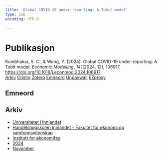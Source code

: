 ```yaml
---
title: 'Global COVID-19 under-reporting: A Tobit model'
type: pub
encoding: UTF-8

---
```

<h1>Publikasjon</h1>
<article id="csl-bib-container-NHS234G9" class="csl-bib-container">
  <div class="csl-bib-body"> <div class="csl-entry">Kumbhakar, S. C., &#38; Wang, Y. (2024). Global COVID-19 under-reporting: A Tobit model. <i>Economic Modelling</i>, <i>141</i>(2024, 12), 106917. <a href="https://doi.org/10.1016/j.econmod.2024.106917">https://doi.org/10.1016/j.econmod.2024.106917</a></div> </div>
  <div class="csl-bib-buttons">
    <a href="#taxonomy-article-NHS234G9" alt="archive" class="csl-bib-button">Arkiv</a>
    <a href="https://app.cristin.no/results/show.jsf?id=2318941" alt="Cristin" class="csl-bib-button">Cristin</a>
    <a href="http://zotero.org/groups/5881554/items/NHS234G9" alt="Zotero" class="csl-bib-button">Zotero</a>
    <a href="#keywords-article-NHS234G9" alt="keywords" class="csl-bib-button">Emneord</a>
    <a href="https://doi.org/10.1016/j.econmod.2024.106917" alt="Unpaywall" class="csl-bib-button">Unpaywall</a>
    <a href="https://doi.org/10.1016/j.econmod.2024.106917" alt="EZproxy" class="csl-bib-button">EZproxy</a>
  </div>
  <div id="csl-bib-meta-container-NHS234G9"></div>
</article>
<div id="csl-bib-meta-NHS234G9" class="csl-bib-meta">
  <article id="keywords-article-NHS234G9" class="keywords-article">
    <h1>Emneord</h1>
    
  </article>
  <article id="taxonomy-article-NHS234G9" class="taxonomy-article">
    <h1>Arkiv</h1>
    <ul>
      <li>
        <a href="/nn/archive/?key=3DCRN523">Universitetet i Innlandet</a>
      </li>
      <li>
        <a href="/nn/archive/?key=DU8Q9LN9">Handelshøgskolen Innlandet - Fakultet for økonomi og samfunnsvitenskap</a>
      </li>
      <li>
        <a href="/nn/archive/?key=3IQA89I8">Institutt for økonomifag</a>
      </li>
      <li>
        <a href="/nn/archive/?key=ZM8AGK3A">2024</a>
      </li>
      <li>
        <a href="/nn/archive/?key=A2NGEDNX">November</a>
      </li>
    </ul>
  </article>
</div>
